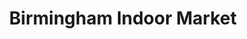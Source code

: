 ---
title: "Birmingham Indoor Market"
url: /birmingham/birmingham-indoor-market/
shop: Einkaufszentrum
---